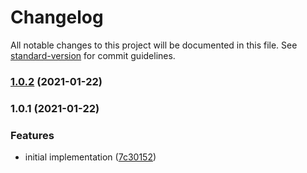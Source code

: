 # Changelog

All notable changes to this project will be documented in this file. See [standard-version](https://github.com/conventional-changelog/standard-version) for commit guidelines.

### [1.0.2](https://github.com/moxystudio/redux-await-actions/compare/v1.0.1...v1.0.2) (2021-01-22)

### 1.0.1 (2021-01-22)


### Features

* initial implementation ([7c30152](https://github.com/moxystudio/redux-await-actions/commit/7c30152d8423cc5436759ca9495953844e2603cc))
